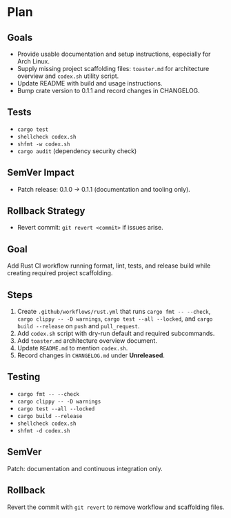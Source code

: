 # Plan


## Goals
- Provide usable documentation and setup instructions, especially for Arch Linux.
- Supply missing project scaffolding files: `toaster.md` for architecture overview and `codex.sh` utility script.
- Update README with build and usage instructions.
- Bump crate version to 0.1.1 and record changes in CHANGELOG.

## Tests
- `cargo test`
- `shellcheck codex.sh`
- `shfmt -w codex.sh`
- `cargo audit` (dependency security check)

## SemVer Impact
- Patch release: 0.1.0 → 0.1.1 (documentation and tooling only).

## Rollback Strategy
- Revert commit: `git revert <commit>` if issues arise.

## Goal
Add Rust CI workflow running format, lint, tests, and release build while creating required project scaffolding.

## Steps
1. Create `.github/workflows/rust.yml` that runs `cargo fmt -- --check`, `cargo clippy -- -D warnings`, `cargo test --all --locked`, and `cargo build --release` on `push` and `pull_request`.
2. Add `codex.sh` script with dry-run default and required subcommands.
3. Add `toaster.md` architecture overview document.
4. Update `README.md` to mention `codex.sh`.
5. Record changes in `CHANGELOG.md` under **Unreleased**.

## Testing
- `cargo fmt -- --check`
- `cargo clippy -- -D warnings`
- `cargo test --all --locked`
- `cargo build --release`
- `shellcheck codex.sh`
- `shfmt -d codex.sh`

## SemVer
Patch: documentation and continuous integration only.

## Rollback
Revert the commit with `git revert` to remove workflow and scaffolding files.

